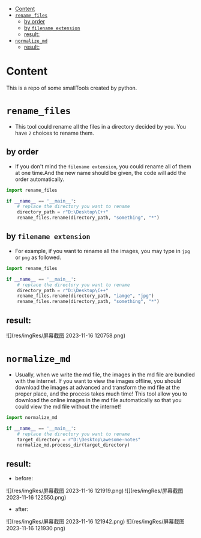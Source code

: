 ﻿<!-- TOC -->
* [Content](#content)
* [`rename_files`](#rename_files)
  * [by order](#by-order)
  * [by `filename extension`](#by-filename-extension)
  * [result:](#result-)
* [`normalize_md`](#normalize_md)
  * [result:](#result-)
<!-- TOC -->
# Content
This is a repo of some smallTools created by python.

# `rename_files`
- This tool could rename all the files in a directory decided by you. You have `2` choices to rename them.
## by order
- If you don't mind the `filename extension`, you could rename all of them at one time.And the new name should be given, the code will add the order automatically.

```python
import rename_files

if __name__ == '__main__':
    # replace the directory you want to rename
    directory_path = r"D:\Desktop\C++"
    rename_files.rename(directory_path, "something", "*")
```

## by `filename extension`
- For example, if you want to rename all the images, you may type in `jpg` or `png` as followed.

```python
import rename_files

if __name__ == '__main__':
    # replace the directory you want to rename
    directory_path = r"D:\Desktop\C++"
    rename_files.rename(directory_path, "iamge", "jpg")
    rename_files.rename(directory_path, "something", "*")
```

## result:

![](res/imgRes/屏幕截图 2023-11-16 120758.png)

# `normalize_md`
- Usually, when we write the md file, the images in the md file are bundled with the internet. If you want to view the images offline, you should download the images at advanced and transform the md file at the proper place, and the process takes much time! This tool allow you to download the online images in the md file automatically so that you could view the md file without the internet!
```python
import normalize_md

if __name__ == '__main__':
    # replace the directory you want to rename
    target_directory = r"D:\Desktop\awesome-notes"
    normalize_md.process_dir(target_directory)
```
## result:
- before:

![](res/imgRes/屏幕截图 2023-11-16 121919.png)
![](res/imgRes/屏幕截图 2023-11-16 122550.png)

- after:

![](res/imgRes/屏幕截图 2023-11-16 121942.png)
![](res/imgRes/屏幕截图 2023-11-16 121930.png)
